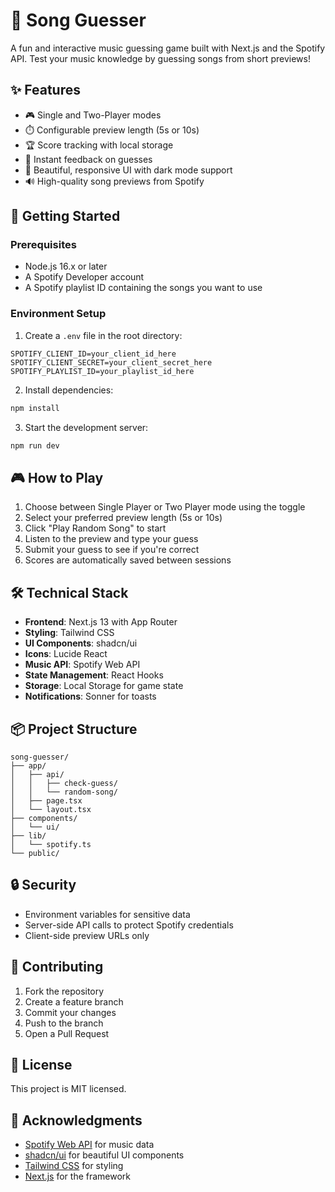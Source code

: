 # 🎵 Song Guesser

A fun and interactive music guessing game built with Next.js and the Spotify API. Test your music knowledge by guessing songs from short previews!

## ✨ Features

- 🎮 Single and Two-Player modes
- ⏱️ Configurable preview length (5s or 10s)
- 🏆 Score tracking with local storage
- 🎯 Instant feedback on guesses
- 🎨 Beautiful, responsive UI with dark mode support
- 🔊 High-quality song previews from Spotify

## 🚀 Getting Started

### Prerequisites

- Node.js 16.x or later
- A Spotify Developer account
- A Spotify playlist ID containing the songs you want to use

### Environment Setup

1. Create a `.env` file in the root directory:
```env
SPOTIFY_CLIENT_ID=your_client_id_here
SPOTIFY_CLIENT_SECRET=your_client_secret_here
SPOTIFY_PLAYLIST_ID=your_playlist_id_here
```

2. Install dependencies:
```bash
npm install
```

3. Start the development server:
```bash
npm run dev
```

## 🎮 How to Play

1. Choose between Single Player or Two Player mode using the toggle
2. Select your preferred preview length (5s or 10s)
3. Click "Play Random Song" to start
4. Listen to the preview and type your guess
5. Submit your guess to see if you're correct
6. Scores are automatically saved between sessions

## 🛠️ Technical Stack

- **Frontend**: Next.js 13 with App Router
- **Styling**: Tailwind CSS
- **UI Components**: shadcn/ui
- **Icons**: Lucide React
- **Music API**: Spotify Web API
- **State Management**: React Hooks
- **Storage**: Local Storage for game state
- **Notifications**: Sonner for toasts

## 📦 Project Structure

```
song-guesser/
├── app/
│   ├── api/
│   │   ├── check-guess/
│   │   └── random-song/
│   ├── page.tsx
│   └── layout.tsx
├── components/
│   └── ui/
├── lib/
│   └── spotify.ts
└── public/
```

## 🔒 Security

- Environment variables for sensitive data
- Server-side API calls to protect Spotify credentials
- Client-side preview URLs only

## 🤝 Contributing

1. Fork the repository
2. Create a feature branch
3. Commit your changes
4. Push to the branch
5. Open a Pull Request

## 📝 License

This project is MIT licensed.

## 🙏 Acknowledgments

- [Spotify Web API](https://developer.spotify.com/documentation/web-api/) for music data
- [shadcn/ui](https://ui.shadcn.com/) for beautiful UI components
- [Tailwind CSS](https://tailwindcss.com/) for styling
- [Next.js](https://nextjs.org/) for the framework